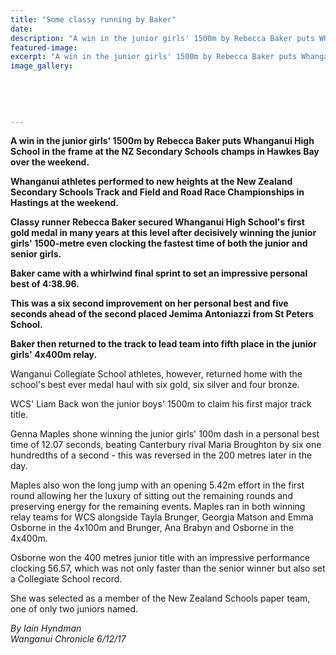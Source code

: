```yaml
---
title: "Some classy running by Baker"
date: 
description: "A win in the junior girls' 1500m by Rebecca Baker puts WHS in the frame at the NZ Secondary Schools champs in Hawkes Bay..."
featured-image: 
excerpt: "A win in the junior girls' 1500m by Rebecca Baker puts Whanganui High School in the frame at the NZ Secondary Schools champs in Hawkes Bay over the weekend."
image_gallery:
	
	
	
	
	
---
```


<p><strong>A win in the junior girls' 1500m by Rebecca Baker puts Whanganui High School in the frame at the NZ Secondary Schools champs in Hawkes Bay over the weekend.</strong></p>
<p class="element element-paragraph"><strong>Whanganui athletes performed to new heights at the New Zealand Secondary Schools Track and Field and Road Race Championships in Hastings at the weekend.</strong></p>
<p class="element element-paragraph"><strong>Classy runner Rebecca Baker secured Whanganui High School's first gold medal in many years at this level after decisively winning the junior girls' 1500-metre even clocking the fastest time of both the junior and senior girls.</strong></p>
<p class="element element-paragraph"><strong>Baker came with a whirlwind final sprint to set an impressive personal best of 4:38.96.&nbsp;</strong></p>
<p class="element element-paragraph"><strong>This was a six second improvement on her personal best and five seconds ahead of the second placed Jemima Antoniazzi from St Peters School.</strong></p>
<p class="element element-paragraph"><strong>Baker then returned to the track to lead team into fifth place in the junior girls' 4x400m relay.</strong></p>
<p class="element element-paragraph">Wanganui Collegiate School athletes, however, returned home with the school's best ever medal haul with six gold, six silver and four bronze.</p>
<p class="element element-paragraph">WCS' Liam Back won the junior boys' 1500m to claim his first major track title.</p>
<p class="element element-paragraph">Genna Maples shone winning the junior girls' 100m dash in a personal best time of 12.07 seconds, beating Canterbury rival Maria Broughton by six one hundredths of a second - this was reversed in the 200 metres later in the day.</p>
<p class="element element-paragraph">Maples also won the long jump with an opening 5.42m effort in the first round allowing her the luxury of sitting out the remaining rounds and preserving energy for the remaining events. Maples ran in both winning relay teams for WCS alongside Tayla Brunger, Georgia Matson and Emma Osborne in the 4x100m and Brunger, Ana Brabyn and Osborne in the 4x400m.</p>
<p class="element element-paragraph">Osborne won the 400 metres junior title with an impressive performance clocking 56.57, which was not only faster than the senior winner but also set a Collegiate School record.&nbsp;</p>
<p class="element element-paragraph"><span>She was selected as a member of the New Zealand Schools paper team, one of only two juniors named.</span></p>
<p class="element element-paragraph"><em>By&nbsp;Iain Hyndman<br />Wanganui Chronicle 6/12/17</em></p>


